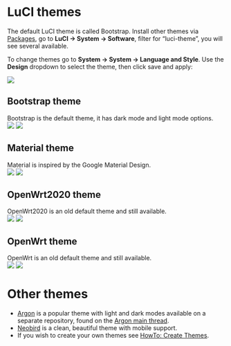 # LuCI themes

The default LuCI theme is called Bootstrap. Install other themes via [Packages](/packages/start "packages:start"), go to **LuCI → System → Software**, filter for “luci-theme”, you will see several available.

To change themes go to **System → System → Language and Style**. Use the **Design** dropdown to select the theme, then click save and apply:

[![](/_media/media/doc/theme-bootstrap-dark-style.png?w=550&tok=6282db)](/_detail/media/doc/theme-bootstrap-dark-style.png?id=docs%3Aguide-user%3Aluci%3Aluci.themes "media:doc:theme-bootstrap-dark-style.png")

## Bootstrap theme

Bootstrap is the default theme, it has dark mode and light mode options.  
[![](/_media/media/doc/theme-bootstrap-dark-overview.png?w=400&tok=b07b1a)](/_detail/media/doc/theme-bootstrap-dark-overview.png?id=docs%3Aguide-user%3Aluci%3Aluci.themes "media:doc:theme-bootstrap-dark-overview.png") [![](/_media/media/doc/theme-bootstrap-light-graph.png?w=400&tok=628e4c)](/_detail/media/doc/theme-bootstrap-light-graph.png?id=docs%3Aguide-user%3Aluci%3Aluci.themes "media:doc:theme-bootstrap-light-graph.png")

## Material theme

Material is inspired by the Google Material Design.  
[![](/_media/media/doc/theme-material-overview.png?w=400&tok=a99a01)](/_detail/media/doc/theme-material-overview.png?id=docs%3Aguide-user%3Aluci%3Aluci.themes "media:doc:theme-material-overview.png") [![](/_media/media/doc/theme-material-graphs.png?w=400&tok=7a0130)](/_detail/media/doc/theme-material-graphs.png?id=docs%3Aguide-user%3Aluci%3Aluci.themes "media:doc:theme-material-graphs.png")

## OpenWrt2020 theme

OpenWrt2020 is an old default theme and still available.  
[![](/_media/media/doc/theme-owrt2020-overview.png?w=400&tok=2598b1)](/_detail/media/doc/theme-owrt2020-overview.png?id=docs%3Aguide-user%3Aluci%3Aluci.themes "media:doc:theme-owrt2020-overview.png") [![](/_media/media/doc/theme-owrt2020-graphs.png?w=400&tok=e2dd5e)](/_detail/media/doc/theme-owrt2020-graphs.png?id=docs%3Aguide-user%3Aluci%3Aluci.themes "media:doc:theme-owrt2020-graphs.png")

## OpenWrt theme

OpenWrt is an old default theme and still available.  
[![](/_media/media/doc/theme-owrt-old-overview.png?w=400&tok=338bcf)](/_detail/media/doc/theme-owrt-old-overview.png?id=docs%3Aguide-user%3Aluci%3Aluci.themes "media:doc:theme-owrt-old-overview.png") [![](/_media/media/doc/theme-owrt-old-graphs.png?w=400&tok=c29673)](/_detail/media/doc/theme-owrt-old-graphs.png?id=docs%3Aguide-user%3Aluci%3Aluci.themes "media:doc:theme-owrt-old-graphs.png")

# Other themes

- [Argon](https://github.com/jerrykuku/luci-theme-argon "https://github.com/jerrykuku/luci-theme-argon") is a popular theme with light and dark modes available on a separate repository, found on the [Argon main thread](https://forum.openwrt.org/t/theme-argon-main-thread/122457 "https://forum.openwrt.org/t/theme-argon-main-thread/122457").
- [Neobird](https://github.com/thinktip/luci-theme-neobird "https://github.com/thinktip/luci-theme-neobird") is a clean, beautiful theme with mobile support.
- If you wish to create your own themes see [HowTo: Create Themes](https://github.com/openwrt/luci/wiki/HowTo:-Create-Themes "https://github.com/openwrt/luci/wiki/HowTo:-Create-Themes").

